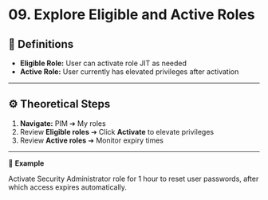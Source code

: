 # 09. Explore Eligible and Active Roles


## 📌 Definitions

- **Eligible Role:** User can activate role JIT as needed  
- **Active Role:** User currently has elevated privileges after activation

---

## ⚙️ Theoretical Steps

1. **Navigate:** PIM ➔ My roles  
2. Review **Eligible roles** ➔ Click **Activate** to elevate privileges  
3. Review **Active roles** ➔ Monitor expiry times

---

🔎 **Example**

Activate Security Administrator role for 1 hour to reset user passwords, after which access expires automatically.
